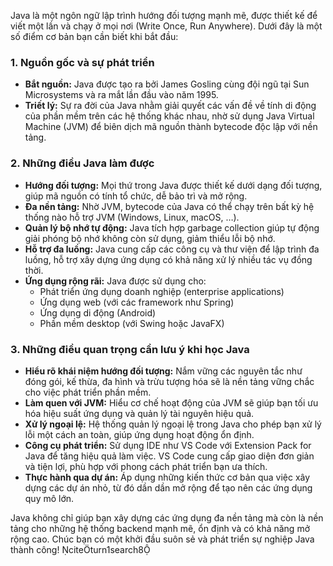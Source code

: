 Java là một ngôn ngữ lập trình hướng đối tượng mạnh mẽ, được thiết kế để viết một lần và chạy ở mọi nơi (Write Once, Run Anywhere). Dưới đây là một số điểm cơ bản bạn cần biết khi bắt đầu:

### 1. Nguồn gốc và sự phát triển
- **Bắt nguồn:** Java được tạo ra bởi James Gosling cùng đội ngũ tại Sun Microsystems và ra mắt lần đầu vào năm 1995.
- **Triết lý:** Sự ra đời của Java nhằm giải quyết các vấn đề về tính di động của phần mềm trên các hệ thống khác nhau, nhờ sử dụng Java Virtual Machine (JVM) để biên dịch mã nguồn thành bytecode độc lập với nền tảng.

### 2. Những điều Java làm được
- **Hướng đối tượng:** Mọi thứ trong Java được thiết kế dưới dạng đối tượng, giúp mã nguồn có tính tổ chức, dễ bảo trì và mở rộng.
- **Đa nền tảng:** Nhờ JVM, bytecode của Java có thể chạy trên bất kỳ hệ thống nào hỗ trợ JVM (Windows, Linux, macOS, …).
- **Quản lý bộ nhớ tự động:** Java tích hợp garbage collection giúp tự động giải phóng bộ nhớ không còn sử dụng, giảm thiểu lỗi bộ nhớ.
- **Hỗ trợ đa luồng:** Java cung cấp các công cụ và thư viện để lập trình đa luồng, hỗ trợ xây dựng ứng dụng có khả năng xử lý nhiều tác vụ đồng thời.
- **Ứng dụng rộng rãi:** Java được sử dụng cho:
  - Phát triển ứng dụng doanh nghiệp (enterprise applications)
  - Ứng dụng web (với các framework như Spring)
  - Ứng dụng di động (Android)
  - Phần mềm desktop (với Swing hoặc JavaFX)

### 3. Những điều quan trọng cần lưu ý khi học Java
- **Hiểu rõ khái niệm hướng đối tượng:** Nắm vững các nguyên tắc như đóng gói, kế thừa, đa hình và trừu tượng hóa sẽ là nền tảng vững chắc cho việc phát triển phần mềm.
- **Làm quen với JVM:** Hiểu cơ chế hoạt động của JVM sẽ giúp bạn tối ưu hóa hiệu suất ứng dụng và quản lý tài nguyên hiệu quả.
- **Xử lý ngoại lệ:** Hệ thống quản lý ngoại lệ trong Java cho phép bạn xử lý lỗi một cách an toàn, giúp ứng dụng hoạt động ổn định.
- **Công cụ phát triển:** Sử dụng IDE như VS Code với Extension Pack for Java để tăng hiệu quả làm việc. VS Code cung cấp giao diện đơn giản và tiện lợi, phù hợp với phong cách phát triển bạn ưa thích.
- **Thực hành qua dự án:** Áp dụng những kiến thức cơ bản qua việc xây dựng các dự án nhỏ, từ đó dần dần mở rộng để tạo nên các ứng dụng quy mô lớn.

Java không chỉ giúp bạn xây dựng các ứng dụng đa nền tảng mà còn là nền tảng cho những hệ thống backend mạnh mẽ, ổn định và có khả năng mở rộng cao. Chúc bạn có một khởi đầu suôn sẻ và phát triển sự nghiệp Java thành công! citeturn1search8
